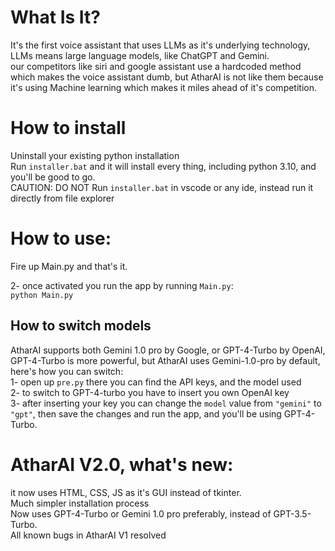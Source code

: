 <h1> What Is It? </h1>
It's the first voice assistant that uses LLMs as it's underlying technology, LLMs means large language models, like ChatGPT and Gemini. <br> 
our competitors like siri and google assistant use a hardcoded method which makes the voice assistant dumb, but AtharAI is not like them because it's using Machine learning which makes it miles ahead of it's competition.

<h1>How to install</h1>
Uninstall your existing python installation <br>
Run <code>installer.bat</code> and it will install every thing, including python 3.10, and you'll be good to go.<br>
CAUTION: DO NOT Run <code>installer.bat</code> in vscode or any ide, instead run it directly from file explorer

<h1> How to use: </h1>
Fire up Main.py and that's it.

2- once activated you run the app by running <code>Main.py</code>: <br>
<code>python Main.py</code>

<h2>How to switch models</h2>
AtharAI supports both Gemini 1.0 pro by Google, or GPT-4-Turbo by OpenAI, GPT-4-Turbo is more powerful, but AtharAI uses Gemini-1.0-pro by default, here's how you can switch: <br>
1- open up <code>pre.py</code> there you can find the API keys, and the model used <br>
2- to switch to GPT-4-turbo you have to insert you own OpenAI key<br>
3- after inserting your key you can change the <code>model</code> value from <code>"gemini"</code> to <code>"gpt"</code>, then save the changes and run the app, and you'll be using GPT-4-Turbo.

<h1>AtharAI V2.0, what's new:</h1>
it now uses HTML, CSS, JS as it's GUI instead of tkinter. <br>
Much simpler installation process <br>
Now uses GPT-4-Turbo or Gemini 1.0 pro preferably, instead of GPT-3.5-Turbo. <br>
All known bugs in AtharAI V1 resolved  <br>
